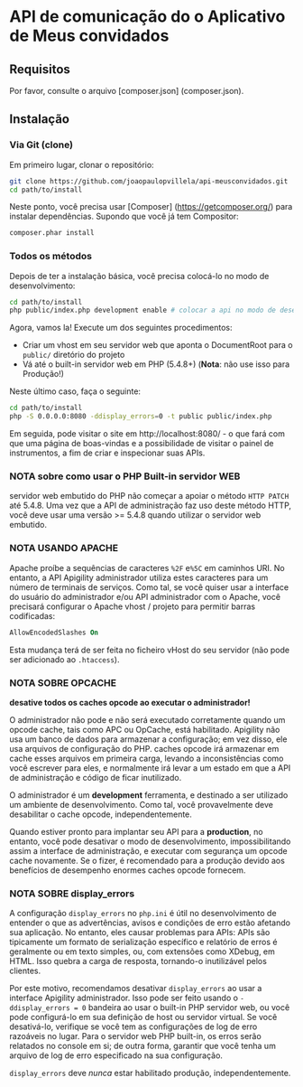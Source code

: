 API de comunicação do o Aplicativo de Meus convidados
==============================

Requisitos
------------

Por favor, consulte o arquivo [composer.json] (composer.json).

Instalação
-----------

### Via Git (clone)

Em primeiro lugar, clonar o repositório:

```bash
git clone https://github.com/joaopaulopvillela/api-meusconvidados.git
cd path/to/install
```

Neste ponto, você precisa usar [Composer] (https://getcomposer.org/) para instalar
dependências. Supondo que você já tem Compositor:

```bash
composer.phar install
```

### Todos os métodos

Depois de ter a instalação básica, você precisa colocá-lo no modo de desenvolvimento:

```bash
cd path/to/install
php public/index.php development enable # colocar a api no modo de desenvolvimento
```

Agora, vamos la! Execute um dos seguintes procedimentos:

- Criar um vhost em seu servidor web que aponta o DocumentRoot para o
  `public/` diretório do projeto
- Vá até o built-in servidor web em PHP (5.4.8+) (**Nota**: não use isso para Produção!)

Neste último caso, faça o seguinte:

```bash
cd path/to/install
php -S 0.0.0.0:8080 -ddisplay_errors=0 -t public public/index.php
```

Em seguida, pode visitar o site em http://localhost:8080/ - o que fará com que 
uma página de boas-vindas e a possibilidade de visitar o painel de instrumentos, 
a fim de criar e inspecionar suas APIs.

### NOTA sobre como usar o PHP Built-in servidor WEB

servidor web embutido do PHP não começar a apoiar o método `HTTP PATCH` até 5.4.8. 
Uma vez que a API de administração faz uso deste método HTTP, você deve usar uma 
versão &gt;= 5.4.8 quando utilizar o servidor web embutido.

### NOTA USANDO APACHE

Apache proíbe a sequências de caracteres `%2F` e`%5C` em caminhos URI. No entanto, 
a API Apigility administrador utiliza estes caracteres para um número de terminais de 
serviços. Como tal, se você quiser usar a interface do usuário do administrador e/ou API 
administrador com o Apache, você precisará configurar o Apache vhost / projeto para permitir barras codificadas:

```apache
AllowEncodedSlashes On
```

Esta mudança terá de ser feita no ficheiro vHost do seu servidor (não pode ser adicionado ao `.htaccess`).

### NOTA SOBRE OPCACHE

**desative todos os caches opcode ao executar o administrador!**

O administrador não pode e não será executado corretamente quando um opcode cache, 
tais como APC ou OpCache, está habilitado. Apigility não usa um banco de dados para armazenar a configuração;
em vez disso, ele usa arquivos de configuração do PHP. caches opcode irá armazenar 
em cache esses arquivos em primeira carga, levando a inconsistências como você escrever 
para eles, e normalmente irá levar a um estado em que a API de administração e código de ficar inutilizado.

O administrador é um **development** ferramenta, e destinado a ser utilizado um ambiente de desenvolvimento. 
Como tal, você provavelmente deve desabilitar o cache opcode, independentemente.

Quando estiver pronto para implantar seu API para a **production**, no entanto, você 
pode desativar o modo de desenvolvimento, impossibilitando assim a interface de administração, 
e executar com segurança um opcode cache novamente. Se o fizer, é recomendado para a produção
devido aos benefícios de desempenho enormes caches opcode fornecem.

### NOTA SOBRE display_errors

A configuração `display_errors` no `php.ini` é útil no desenvolvimento de entender o que as 
advertências, avisos e condições de erro estão afetando sua aplicação. No entanto, eles causar problemas para APIs:
APIs são tipicamente um formato de serialização específico e relatório de erros é geralmente ou 
em texto simples, ou, com extensões como XDebug, em HTML. Isso quebra a carga de resposta, 
tornando-o inutilizável pelos clientes.

Por este motivo, recomendamos desativar `display_errors` ao usar a interface Apigility administrador.
Isso pode ser feito usando o `-ddisplay_errors = 0` bandeira ao usar o built-in PHP servidor web, 
ou você pode configurá-lo em sua definição de host ou servidor virtual. Se você desativá-lo, verifique 
se você tem as configurações de log de erro razoáveis ​​no lugar. Para o servidor web PHP built-in, os 
erros serão relatados no console em si; de outra forma, garantir que você tenha um arquivo de log de erro 
especificado na sua configuração.

`display_errors` deve *nunca* estar habilitado produção, independentemente.
